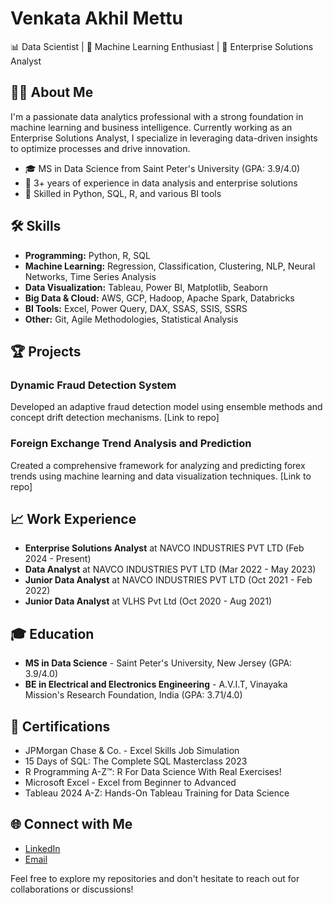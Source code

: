 # Venkata Akhil Mettu

📊 Data Scientist | 🧠 Machine Learning Enthusiast | 💼 Enterprise Solutions Analyst

## 👨‍💻 About Me

I'm a passionate data analytics professional with a strong foundation in machine learning and business intelligence. Currently working as an Enterprise Solutions Analyst, I specialize in leveraging data-driven insights to optimize processes and drive innovation.

- 🎓 MS in Data Science from Saint Peter's University (GPA: 3.9/4.0)
- 🌟 3+ years of experience in data analysis and enterprise solutions
- 🚀 Skilled in Python, SQL, R, and various BI tools

## 🛠️ Skills

- **Programming:** Python, R, SQL
- **Machine Learning:** Regression, Classification, Clustering, NLP, Neural Networks, Time Series Analysis
- **Data Visualization:** Tableau, Power BI, Matplotlib, Seaborn
- **Big Data & Cloud:** AWS, GCP, Hadoop, Apache Spark, Databricks
- **BI Tools:** Excel, Power Query, DAX, SSAS, SSIS, SSRS
- **Other:** Git, Agile Methodologies, Statistical Analysis

## 🏆 Projects

### Dynamic Fraud Detection System
Developed an adaptive fraud detection model using ensemble methods and concept drift detection mechanisms. [Link to repo]

### Foreign Exchange Trend Analysis and Prediction
Created a comprehensive framework for analyzing and predicting forex trends using machine learning and data visualization techniques. [Link to repo]

## 📈 Work Experience

- **Enterprise Solutions Analyst** at NAVCO INDUSTRIES PVT LTD (Feb 2024 - Present)
- **Data Analyst** at NAVCO INDUSTRIES PVT LTD (Mar 2022 - May 2023)
- **Junior Data Analyst** at NAVCO INDUSTRIES PVT LTD (Oct 2021 - Feb 2022)
- **Junior Data Analyst** at VLHS Pvt Ltd (Oct 2020 - Aug 2021)

## 🎓 Education

- **MS in Data Science** - Saint Peter's University, New Jersey (GPA: 3.9/4.0)
- **BE in Electrical and Electronics Engineering** - A.V.I.T, Vinayaka Mission's Research Foundation, India (GPA: 3.71/4.0)

## 📜 Certifications

- JPMorgan Chase & Co. - Excel Skills Job Simulation
- 15 Days of SQL: The Complete SQL Masterclass 2023
- R Programming A-Z™: R For Data Science With Real Exercises!
- Microsoft Excel - Excel from Beginner to Advanced
- Tableau 2024 A-Z: Hands-On Tableau Training for Data Science

## 🌐 Connect with Me

- [LinkedIn](https://www.linkedin.com/in/venkata-akhil-mettu-51a48b277)
- [Email](mailto:venkatakhil149@gmail.com)

Feel free to explore my repositories and don't hesitate to reach out for collaborations or discussions!
